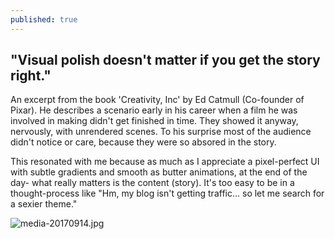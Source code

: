 ```yaml
---
published: true
---
```

## "Visual polish doesn't matter if you get the story right."

An excerpt from the book 'Creativity, Inc' by Ed Catmull (Co-founder of Pixar). He describes a scenario early in his career when a film he was involved in making didn't get finished in time. They showed it anyway, nervously, with unrendered scenes. To his surprise most of the audience didn't notice or care, because they were so absored in the story. 

This resonated with me because as much as I appreciate a pixel-perfect UI with subtle gradients and smooth as butter animations, at the end of the day- what really matters is the content (story). It's too easy to be in a thought-process like "Hm, my blog isn't getting traffic... so let me search for a sexier theme."

![media-20170914.jpg]({{site.baseurl}}/_posts/media-20170914.jpg)
